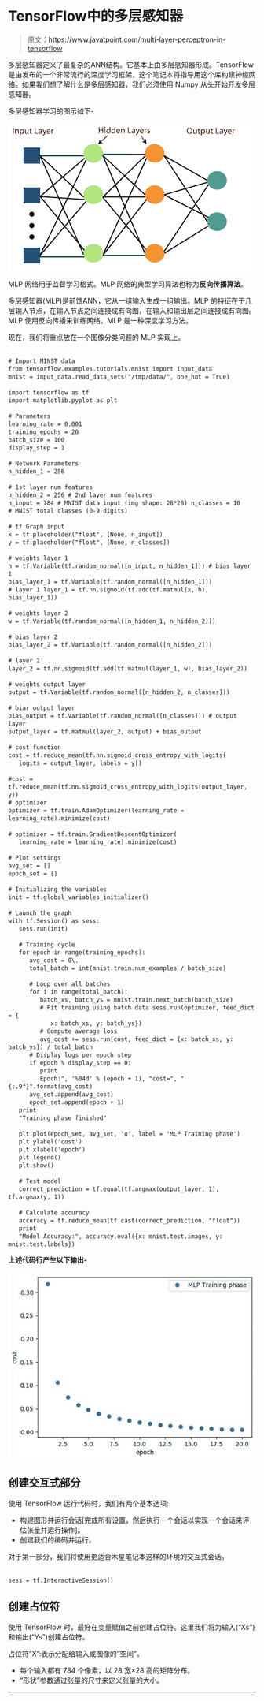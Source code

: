 # TensorFlow中的多层感知器

> 原文：<https://www.javatpoint.com/multi-layer-perceptron-in-tensorflow>

多层感知器定义了最复杂的ANN结构。它基本上由多层感知器形成。TensorFlow 是由发布的一个非常流行的深度学习框架，这个笔记本将指导用这个库构建神经网络。如果我们想了解什么是多层感知器，我们必须使用 Numpy 从头开始开发多层感知器。

多层感知器学习的图示如下-

![Multi-layer Perceptron in TensorFlow](img/4d4cf82019d41a23cff8bca998a712c2.png)

MLP 网络用于监督学习格式。MLP 网络的典型学习算法也称为**反向传播算法**。

多层感知器(MLP)是前馈ANN，它从一组输入生成一组输出。MLP 的特征在于几层输入节点，在输入节点之间连接成有向图，在输入和输出层之间连接成有向图。MLP 使用反向传播来训练网络。MLP 是一种深度学习方法。

现在，我们将重点放在一个图像分类问题的 MLP 实现上。

```

# Import MINST data 
from tensorflow.examples.tutorials.mnist import input_data 
mnist = input_data.read_data_sets("/tmp/data/", one_hot = True) 

import tensorflow as tf 
import matplotlib.pyplot as plt 

# Parameters 
learning_rate = 0.001 
training_epochs = 20 
batch_size = 100 
display_step = 1 

# Network Parameters 
n_hidden_1 = 256 

# 1st layer num features
n_hidden_2 = 256 # 2nd layer num features 
n_input = 784 # MNIST data input (img shape: 28*28) n_classes = 10 
# MNIST total classes (0-9 digits) 

# tf Graph input 
x = tf.placeholder("float", [None, n_input]) 
y = tf.placeholder("float", [None, n_classes]) 

# weights layer 1 
h = tf.Variable(tf.random_normal([n_input, n_hidden_1])) # bias layer 1 
bias_layer_1 = tf.Variable(tf.random_normal([n_hidden_1])) 
# layer 1 layer_1 = tf.nn.sigmoid(tf.add(tf.matmul(x, h), bias_layer_1)) 

# weights layer 2 
w = tf.Variable(tf.random_normal([n_hidden_1, n_hidden_2])) 

# bias layer 2 
bias_layer_2 = tf.Variable(tf.random_normal([n_hidden_2])) 

# layer 2 
layer_2 = tf.nn.sigmoid(tf.add(tf.matmul(layer_1, w), bias_layer_2)) 

# weights output layer 
output = tf.Variable(tf.random_normal([n_hidden_2, n_classes])) 

# biar output layer 
bias_output = tf.Variable(tf.random_normal([n_classes])) # output layer 
output_layer = tf.matmul(layer_2, output) + bias_output

# cost function 
cost = tf.reduce_mean(tf.nn.sigmoid_cross_entropy_with_logits(
   logits = output_layer, labels = y)) 

#cost = tf.reduce_mean(tf.nn.sigmoid_cross_entropy_with_logits(output_layer, y)) 
# optimizer 
optimizer = tf.train.AdamOptimizer(learning_rate = learning_rate).minimize(cost) 

# optimizer = tf.train.GradientDescentOptimizer(
   learning_rate = learning_rate).minimize(cost) 

# Plot settings 
avg_set = [] 
epoch_set = [] 

# Initializing the variables 
init = tf.global_variables_initializer() 

# Launch the graph 
with tf.Session() as sess: 
   sess.run(init) 

   # Training cycle
   for epoch in range(training_epochs): 
      avg_cost = 0\. 
      total_batch = int(mnist.train.num_examples / batch_size) 

      # Loop over all batches 
      for i in range(total_batch): 
         batch_xs, batch_ys = mnist.train.next_batch(batch_size) 
         # Fit training using batch data sess.run(optimizer, feed_dict = {
            x: batch_xs, y: batch_ys}) 
         # Compute average loss 
         avg_cost += sess.run(cost, feed_dict = {x: batch_xs, y: batch_ys}) / total_batch
      # Display logs per epoch step 
      if epoch % display_step == 0: 
         print 
         Epoch:", '%04d' % (epoch + 1), "cost=", "{:.9f}".format(avg_cost)
      avg_set.append(avg_cost) 
      epoch_set.append(epoch + 1)
   print 
   "Training phase finished" 

   plt.plot(epoch_set, avg_set, 'o', label = 'MLP Training phase') 
   plt.ylabel('cost') 
   plt.xlabel('epoch') 
   plt.legend() 
   plt.show() 

   # Test model 
   correct_prediction = tf.equal(tf.argmax(output_layer, 1), tf.argmax(y, 1)) 

   # Calculate accuracy 
   accuracy = tf.reduce_mean(tf.cast(correct_prediction, "float")) 
   print 
   "Model Accuracy:", accuracy.eval({x: mnist.test.images, y: mnist.test.labels})

```

**上述代码行产生以下输出-**

![Multi-layer Perceptron in TensorFlow](img/793622e5c39f53317556571e92324652.png)

## 创建交互式部分

使用 TensorFlow 运行代码时，我们有两个基本选项:

*   构建图形并运行会话[完成所有设置，然后执行一个会话以实现一个会话来评估张量并运行操作]。
*   创建我们的编码并运行。

对于第一部分，我们将使用更适合木星笔记本这样的环境的交互式会话。

```

sess = tf.InteractiveSession()

```

## 创建占位符

使用 TensorFlow 时，最好在变量赋值之前创建占位符。这里我们将为输入(“Xs”)和输出(“Ys”)创建占位符。

占位符“X”:表示分配给输入或图像的“空间”。

*   每个输入都有 784 个像素，以 28 宽×28 高的矩阵分布。
*   “形状”参数通过张量的尺寸来定义张量的大小。

* * *